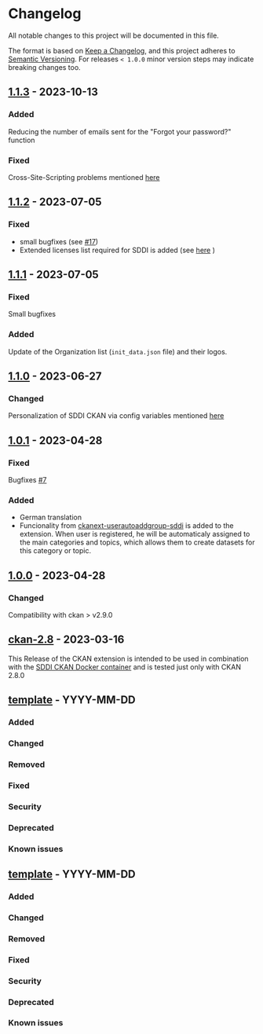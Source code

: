# Changelog

All notable changes to this project will be documented in this file.

The format is based on [Keep a Changelog](https://keepachangelog.com/en/1.0.0/),
and this project adheres to [Semantic Versioning](https://semver.org/spec/v2.0.0.html).
For releases `< 1.0.0` minor version steps may indicate breaking changes too.

## [1.1.3] - 2023-10-13
### Added
Reducing the number of emails sent for the "Forgot your password?" function
### Fixed
Cross-Site-Scripting problems mentioned [here](https://github.com/tum-gis/ckan-docker/pull/40)

## [1.1.2] - 2023-07-05
### Fixed
- small bugfixes (see [#17](https://github.com/tum-gis/ckanext-grouphierarchy-sddi/issues/17))
-  Extended licenses list required for SDDI is added (see [here](https://github.com/tum-gis/ckanext-grouphierarchy-sddi/blob/main/ckanext/grouphierarchy/licenses_SDDI.json) )

## [1.1.1] - 2023-07-05
### Fixed
Small bugfixes

### Added
Update of the Organization list (`init_data.json` file) and their logos.

## [1.1.0] - 2023-06-27

### Changed
Personalization of SDDI CKAN via config variables mentioned [here](https://github.com/tum-gis/ckanext-grouphierarchy-sddi/issues/8)

## [1.0.1] - 2023-04-28

### Fixed
Bugfixes [#7](https://github.com/tum-gis/ckanext-grouphierarchy-sddi/pull/7)

### Added
- German translation
- Funcionality from [ckanext-userautoaddgroup-sddi](https://github.com/tum-gis/ckanext-userautoaddgroup-sddi) is added to the extension. When user is registered, he will be automaticaly assigned to the main categories and topics, which allows them to create datasets for this category or topic.

## [1.0.0] - 2023-04-28

### Changed
Compatibility with ckan > v2.9.0

## [ckan-2.8] - 2023-03-16

This Release of the CKAN extension is intended to be used in combination with the [SDDI CKAN Docker container](https://github.com/tum-gis/SDDI-CKAN-Docker) and is tested just only with CKAN 2.8.0

## [template] - YYYY-MM-DD

### Added

### Changed

### Removed

### Fixed

### Security

### Deprecated

### Known issues

## [template] - YYYY-MM-DD

### Added

### Changed

### Removed

### Fixed

### Security

### Deprecated

### Known issues

[Unreleased]: https://github.com/tum-gis/ckanext-grouphierarchy-sddi/compare/0.0.5...HEAD
[1.1.3]: https://github.com/tum-gis/ckanext-grouphierarchy-sddi/compare/1.1.2...1.1.3
[1.1.2]: https://github.com/tum-gis/ckanext-grouphierarchy-sddi/compare/1.1.1...1.1.2
[1.1.1]: https://github.com/tum-gis/ckanext-grouphierarchy-sddi/compare/1.1.0...1.1.1
[1.1.0]: https://github.com/tum-gis/ckanext-grouphierarchy-sddi/compare/1.0.1...1.1.0
[1.0.1]: https://github.com/tum-gis/ckanext-grouphierarchy-sddi/compare/1.0.0...1.0.1
[1.0.0]: https://github.com/tum-gis/ckanext-grouphierarchy-sddi/compare/ckan-2.8...1.0.0
[ckan-2.8]: https://github.com/tum-gis/ckanext-grouphierarchy-sddi/releases/ckan-2.8
[template]: https://keepachangelog.com/en/1.0.0/
